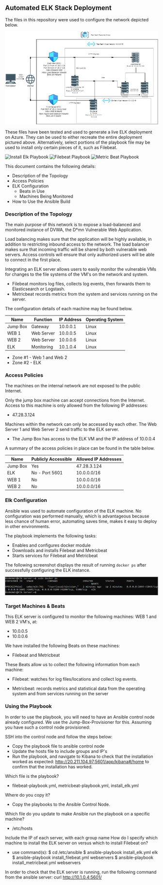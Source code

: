 ## Automated ELK Stack Deployment

The files in this repository were used to configure the network depicted below.

![Network Diagram](images/ELK-Diagram-Final.drawio.png)


These files have been tested and used to generate a live ELK deployment on Azure. They can be used to either recreate the entire deployment pictured above. Alternatively, select portions of the playbook file may be used to install only certain pieces of it, such as Filebeat.

  ![Install Elk Playbook](playbooks/install-elk.yml)
  ![Filebeat Playbook](playbooks/filebeat-playbook.yml)
  ![Metric Beat Playbook](playbooks/metricbeat-playbook.yml)

This document contains the following details:
- Description of the Topology
- Access Policies
- ELK Configuration
  - Beats in Use
  - Machines Being Monitored
- How to Use the Ansible Build


### Description of the Topology

The main purpose of this network is to expose a load-balanced and monitored instance of DVWA, the D*mn Vulnerable Web Application.

Load balancing makes sure that the application will be highly available, in addition to restricting inbound access to the network.
The load balancer makes sure that incoming traffic will be shared by both vulnerable web servers. Access controls will ensure that only authorized users will be able to connect in the first place.

Integrating an ELK server allows users to easily monitor the vulnerable VMs for changes to the file systems of the VM's on the network and system.

- Filebeat monitors log files, collects log events, then forwards them to Elasticsearch or Logstash.
- Metricbeat records metrics from the system and services running on the server. 


The configuration details of each machine may be found below.

| Name     | Function | IP Address | Operating System |
|----------|----------|------------|------------------|
| Jump Box | Gateway  | 10.0.0.1   | Linux            |
| WEB 1    |Web Server| 10.0.0.5   | Linux            |
| WEB 2    |Web Server| 10.0.0.6   | Linux            |
| ELK      |Monitoring| 10.1.0.4   | Linux            |

- Zone #1 - Web 1 and Web 2
- Zone #2 - ELK

### Access Policies

The machines on the internal network are not exposed to the public Internet. 

Only the jump box machine can accept connections from the Internet. Access to this machine is only allowed from the following IP addresses: 

- 47.28.3.124

Machines within the network can only be accessed by each other.
The Web Server 1 and Web Server 2 send traffic to the ELK server. 

- The Jump Box has access to the ELK VM and the IP address of 10.0.0.4

A summary of the access policies in place can be found in the table below.

| Name     | Publicly Accessible | Allowed IP Addresses |
|----------|---------------------|----------------------|
| Jump Box | Yes                 |    47.28.3.124       |
| ELK      | No - Port 5601      |    10.0.0.0/16      |
| WEB 1    | No                  |    10.0.0.0/16      |
| WEB 2    | No                  |    10.0.0.0/16     |

### Elk Configuration

Ansible was used to automate configuration of the ELK machine. No configuration was performed manually, which is advantageous because less chance of human error, automating saves time, makes it easy to deploy in other environments. 

The playbook implements the following tasks:
- Enables and configures docker module
- Downloads and installs Filebeat and Metricbeat
- Starts services for Filebeat and Metricbeat


The following screenshot displays the result of running `docker ps` after successfully configuring the ELK instance.

![docker ps output](images/docker-ps.PNG)

### Target Machines & Beats
This ELK server is configured to monitor the following machines:
WEB 1 and WEB 2 VM's, at:
- 10.0.0.5 
- 10.0.0.6

We have installed the following Beats on these machines: 
- Filebeat and Metricbeat


These Beats allow us to collect the following information from each machine:

- Filebeat: watches for log files/locations and collect log events. 

- Metricbeat: records metrics and statistical data from the operating system and from services running on the server 

### Using the Playbook
In order to use the playbook, you will need to have an Ansible control node already configured. We use the Jump-Box-Provisioner for this. Assuming you have such a control node provisioned: 

SSH into the control node and follow the steps below:

- Copy the playbook file to ansible control node
- Update the hosts file to include groups and IP's
- Run the playbook, and navigate to Kibana to check that the installation worked as expected: http://20.211.104.97:5601/app/kibana#/home to confirm that the installation has worked. 

Which file is the playbook? 
- filebeat-playbook.yml, metricbeat-playbook.yml, install_elk.yml

Where do you copy it?
- Copy the playbooks to the Ansible Control Node. 

Which file do you update to make Ansible run the playbook on a specific machine? 
- /etc/hosts

Include the IP of each server, with each group name How do I specify which machine to install the ELK server on versus which to install Filebeat on?
- use command(s): $ cd /etc/ansible $ ansible-playbook install_elk.yml elk $ ansible-playbook install_filebeat.yml webservers $ ansible-playbook install_metricbeat.yml webservers

In order to check that the ELK server is running, run the following command from the ansible server: curl http://10.1.0.4:5601/